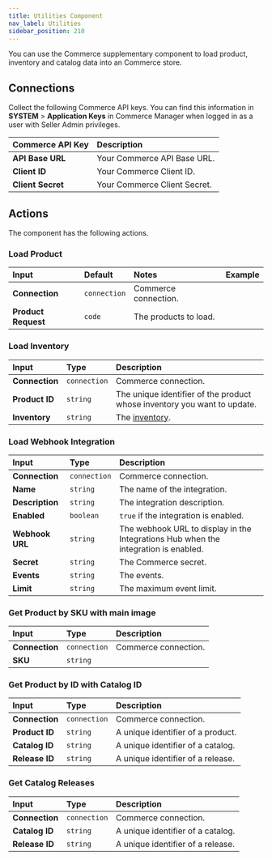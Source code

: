 ```yaml
---
title: Utilities Component
nav_label: Utilities
sidebar_position: 210
---
```


You can use the Commerce supplementary component to load product, inventory and catalog data into an Commerce store.

## Connections

Collect the following Commerce API keys. You can find this information in **SYSTEM** > **Application Keys** in Commerce Manager when logged in as a user with Seller Admin privileges.

| Commerce API Key | Description                            |
|:------------------------------------|:---------------------------------------|
| **API Base URL**                    | Your Commerce API Base URL. |
| **Client ID**                       | Your Commerce Client ID. |
| **Client Secret**                   | Your Commerce Client Secret. |

## Actions

The component has the following actions.

### Load Product

| Input | Default | Notes | Example |
|:--- |:--- | :--- | :--- |
| **Connection**  | `connection` | Commerce connection. | 
| **Product Request** | `code` | The products to load. |

### Load Inventory

| Input | Type | Description |
|:--- |:--- | :--- | 
| **Connection**  | `connection` | Commerce connection. | 
| **Product ID** | `string` | The unique identifier of the product whose inventory you want to update. | 
| **Inventory** | `string` | The [inventory](/docs/pxm/inventories/inventory-api-overview#the-stock-object). | 

### Load Webhook Integration

| Input | Type | Description |
|:--- |:--- | :--- | 
| **Connection**  | `connection` | Commerce connection. | 
| **Name** | `string` | The name of the integration. | 
| **Description** | `string` | The integration description. | 
| **Enabled** | `boolean` | `true` if the integration is enabled. | 
| **Webhook URL** | `string` | The webhook URL to display in the Integrations Hub when the integration is enabled. | 
| **Secret** | `string`  | The Commerce secret. | 
| **Events** | `string` | The events. | 
| **Limit** | `string` | The maximum event limit. | 

### Get Product by SKU with main image

| Input | Type | Description |
|:--- |:--- | :--- | 
| **Connection**  | `connection` | Commerce connection. | 
| **SKU** | `string` |  | 

### Get Product by ID with Catalog ID

| Input | Type | Description |
|:--- |:--- | :--- | 
| **Connection**  | `connection` | Commerce connection. |
| **Product ID** | `string` | A unique identifier of a product. | 
| **Catalog ID** | `string` | A unique identifier of a catalog. | 
| **Release ID** | `string` | A unique identifier of a release. | 

### Get Catalog Releases

| Input | Type | Description |
|:--- |:--- | :--- | 
| **Connection**  | `connection` | Commerce connection. | 
| **Catalog ID** | `string` | A unique identifier of a catalog. | 
| **Release ID** | `string` | A unique identifier of a release. | 
